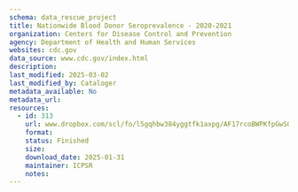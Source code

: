 ```yaml
---
schema: data_rescue_project 
title: Nationwide Blood Donor Seroprevalence - 2020-2021
organization: Centers for Disease Control and Prevention
agency: Department of Health and Human Services
websites: cdc.gov
data_source: www.cdc.gov/index.html
description: 
last_modified: 2025-03-02
last_modified_by: Cataloger
metadata_available: No
metadata_url: 
resources:
  - id: 313
    url: www.dropbox.com/scl/fo/l5gqhbw384yggtfk1axpg/AF17rcoBWPKfpGwSGyBsh80?rlkey=2664uxco1hz75jllnx9qi693d&dl=0
    format: 
    status: Finished
    size: 
    download_date: 2025-01-31
    maintainer: ICPSR
    notes: 
---
```


